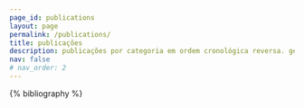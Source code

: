 ```yaml
---
page_id: publications
layout: page
permalink: /publications/
title: publicações
description: publicações por categoria em ordem cronológica reversa. gerado pelo jekyll-scholar.
nav: false
# nav_order: 2
---
```


<!-- _pages/publications.md -->
<div class="publications">

{% bibliography %}

</div>
